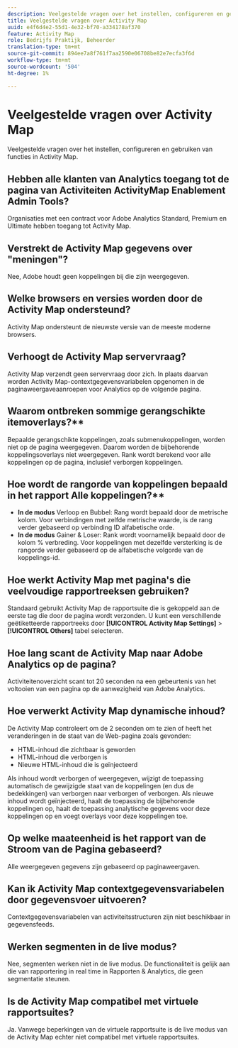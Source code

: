 ```yaml
---
description: Veelgestelde vragen over het instellen, configureren en gebruiken van functies in Activity Map.
title: Veelgestelde vragen over Activity Map
uuid: e4f6d4e2-55d1-4e32-bf70-a334178af370
feature: Activity Map
role: Bedrijfs Praktijk, Beheerder
translation-type: tm+mt
source-git-commit: 894ee7a8f761f7aa2590e06708be82e7ecfa3f6d
workflow-type: tm+mt
source-wordcount: '504'
ht-degree: 1%

---
```



# Veelgestelde vragen over Activity Map

Veelgestelde vragen over het instellen, configureren en gebruiken van functies in Activity Map.

## Hebben alle klanten van Analytics toegang tot de pagina van Activiteiten ActivityMap Enablement Admin Tools?

Organisaties met een contract voor Adobe Analytics Standard, Premium en Ultimate hebben toegang tot Activity Map.

## Verstrekt de Activity Map gegevens over &quot;meningen&quot;?

Nee, Adobe houdt geen koppelingen bij die zijn weergegeven.

## Welke browsers en versies worden door de Activity Map ondersteund?

Activity Map ondersteunt de nieuwste versie van de meeste moderne browsers.

## Verhoogt de Activity Map servervraag?

Activity Map verzendt geen servervraag door zich. In plaats daarvan worden Activity Map-contextgegevensvariabelen opgenomen in de paginaweergaveaanroepen voor Analytics op de volgende pagina.

## Waarom ontbreken sommige gerangschikte itemoverlays?**

Bepaalde gerangschikte koppelingen, zoals submenukoppelingen, worden niet op de pagina weergegeven. Daarom worden de bijbehorende koppelingsoverlays niet weergegeven. Rank wordt berekend voor alle koppelingen op de pagina, inclusief verborgen koppelingen.

## Hoe wordt de rangorde van koppelingen bepaald in het rapport Alle koppelingen?**

* **In de modus** Verloop en Bubbel: Rang wordt bepaald door de metrische kolom. Voor verbindingen met zelfde metrische waarde, is de rang verder gebaseerd op verbinding ID alfabetische orde.
* **In de modus** Gainer &amp; Loser: Rank wordt voornamelijk bepaald door de kolom % verbreding. Voor koppelingen met dezelfde versterking is de rangorde verder gebaseerd op de alfabetische volgorde van de koppelings-id.

## Hoe werkt Activity Map met pagina&#39;s die veelvoudige rapportreeksen gebruiken?

Standaard gebruikt Activity Map de rapportsuite die is gekoppeld aan de eerste tag die door de pagina wordt verzonden. U kunt een verschillende geëtiketteerde rapportreeks door **[!UICONTROL Activity Map Settings]** > **[!UICONTROL Others]** tabel selecteren.

## Hoe lang scant de Activity Map naar Adobe Analytics op de pagina?

Activiteitenoverzicht scant tot 20 seconden na een gebeurtenis van het voltooien van een pagina op de aanwezigheid van Adobe Analytics.

## Hoe verwerkt Activity Map dynamische inhoud?

De Activity Map controleert om de 2 seconden om te zien of heeft het veranderingen in de staat van de Web-pagina zoals gevonden:

* HTML-inhoud die zichtbaar is geworden
* HTML-inhoud die verborgen is
* Nieuwe HTML-inhoud die is geïnjecteerd

Als inhoud wordt verborgen of weergegeven, wijzigt de toepassing automatisch de gewijzigde staat van de koppelingen (en dus de bedekkingen) van verborgen naar verborgen of verborgen. Als nieuwe inhoud wordt geïnjecteerd, haalt de toepassing de bijbehorende koppelingen op, haalt de toepassing analytische gegevens voor deze koppelingen op en voegt overlays voor deze koppelingen toe.

## Op welke maateenheid is het rapport van de Stroom van de Pagina gebaseerd?

Alle weergegeven gegevens zijn gebaseerd op paginaweergaven.

## Kan ik Activity Map contextgegevensvariabelen door gegevensvoer uitvoeren?

Contextgegevensvariabelen van activiteitsstructuren zijn niet beschikbaar in gegevensfeeds.

## Werken segmenten in de live modus?

Nee, segmenten werken niet in de live modus. De functionaliteit is gelijk aan die van rapportering in real time in Rapporten &amp; Analytics, die geen segmentatie steunen.

## Is de Activity Map compatibel met virtuele rapportsuites?

Ja. Vanwege beperkingen van de virtuele rapportsuite is de live modus van de Activity Map echter niet compatibel met virtuele rapportsuites.
